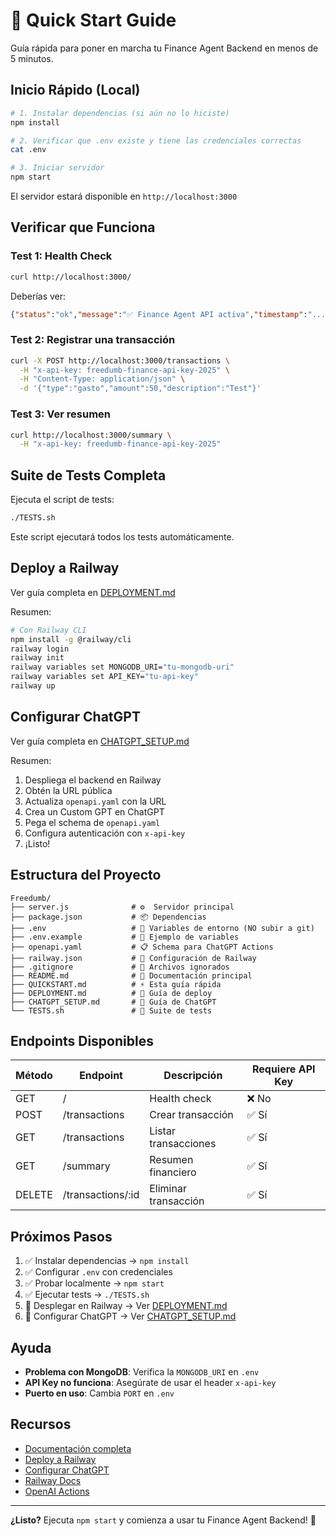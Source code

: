 # 🚀 Quick Start Guide

Guía rápida para poner en marcha tu Finance Agent Backend en menos de 5 minutos.

## Inicio Rápido (Local)

```bash
# 1. Instalar dependencias (si aún no lo hiciste)
npm install

# 2. Verificar que .env existe y tiene las credenciales correctas
cat .env

# 3. Iniciar servidor
npm start
```

El servidor estará disponible en `http://localhost:3000`

## Verificar que Funciona

### Test 1: Health Check
```bash
curl http://localhost:3000/
```

Deberías ver:
```json
{"status":"ok","message":"✅ Finance Agent API activa","timestamp":"..."}
```

### Test 2: Registrar una transacción
```bash
curl -X POST http://localhost:3000/transactions \
  -H "x-api-key: freedumb-finance-api-key-2025" \
  -H "Content-Type: application/json" \
  -d '{"type":"gasto","amount":50,"description":"Test"}'
```

### Test 3: Ver resumen
```bash
curl http://localhost:3000/summary \
  -H "x-api-key: freedumb-finance-api-key-2025"
```

## Suite de Tests Completa

Ejecuta el script de tests:

```bash
./TESTS.sh
```

Este script ejecutará todos los tests automáticamente.

## Deploy a Railway

Ver guía completa en [DEPLOYMENT.md](./DEPLOYMENT.md)

Resumen:
```bash
# Con Railway CLI
npm install -g @railway/cli
railway login
railway init
railway variables set MONGODB_URI="tu-mongodb-uri"
railway variables set API_KEY="tu-api-key"
railway up
```

## Configurar ChatGPT

Ver guía completa en [CHATGPT_SETUP.md](./CHATGPT_SETUP.md)

Resumen:
1. Despliega el backend en Railway
2. Obtén la URL pública
3. Actualiza `openapi.yaml` con la URL
4. Crea un Custom GPT en ChatGPT
5. Pega el schema de `openapi.yaml`
6. Configura autenticación con `x-api-key`
7. ¡Listo!

## Estructura del Proyecto

```
Freedumb/
├── server.js              # ⚙️  Servidor principal
├── package.json           # 📦 Dependencias
├── .env                   # 🔐 Variables de entorno (NO subir a git)
├── .env.example           # 📝 Ejemplo de variables
├── openapi.yaml           # 📋 Schema para ChatGPT Actions
├── railway.json           # 🚂 Configuración de Railway
├── .gitignore             # 🚫 Archivos ignorados
├── README.md              # 📖 Documentación principal
├── QUICKSTART.md          # ⚡ Esta guía rápida
├── DEPLOYMENT.md          # 🚂 Guía de deploy
├── CHATGPT_SETUP.md       # 🤖 Guía de ChatGPT
└── TESTS.sh               # 🧪 Suite de tests
```

## Endpoints Disponibles

| Método | Endpoint | Descripción | Requiere API Key |
|--------|----------|-------------|------------------|
| GET | / | Health check | ❌ No |
| POST | /transactions | Crear transacción | ✅ Sí |
| GET | /transactions | Listar transacciones | ✅ Sí |
| GET | /summary | Resumen financiero | ✅ Sí |
| DELETE | /transactions/:id | Eliminar transacción | ✅ Sí |

## Próximos Pasos

1. ✅ Instalar dependencias → `npm install`
2. ✅ Configurar `.env` con credenciales
3. ✅ Probar localmente → `npm start`
4. ✅ Ejecutar tests → `./TESTS.sh`
5. 🚂 Desplegar en Railway → Ver [DEPLOYMENT.md](./DEPLOYMENT.md)
6. 🤖 Configurar ChatGPT → Ver [CHATGPT_SETUP.md](./CHATGPT_SETUP.md)

## Ayuda

- **Problema con MongoDB**: Verifica la `MONGODB_URI` en `.env`
- **API Key no funciona**: Asegúrate de usar el header `x-api-key`
- **Puerto en uso**: Cambia `PORT` en `.env`

## Recursos

- [Documentación completa](./README.md)
- [Deploy a Railway](./DEPLOYMENT.md)
- [Configurar ChatGPT](./CHATGPT_SETUP.md)
- [Railway Docs](https://docs.railway.app)
- [OpenAI Actions](https://platform.openai.com/docs/actions)

---

**¿Listo?** Ejecuta `npm start` y comienza a usar tu Finance Agent Backend! 🎉
